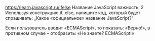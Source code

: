 https://learn.javascript.ru/ifelse
Название JavaScript
важность: 2
Используя конструкцию if..else, напишите код, который будет спрашивать: „Какое «официальное» название JavaScript?“

Если пользователь вводит «ECMAScript», то показать: «Верно!», в противном случае – отобразить: «Не знаете? ECMAScript!»

